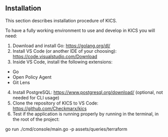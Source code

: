 ## Installation

This section describes installation procedure of KICS.

To have a fully working environment to use and develop in KICS you will need:

1. Download and install Go: https://golang.org/dl/
2. Install VS Code (or another IDE of your choosing): https://code.visualstudio.com/Download
3. Inside VS Code, install the following extensions:
 - Go
 - Open Policy Agent
 - Git Lens 
4. Install PostgreSQL: https://www.postgresql.org/download/ (optional, not needed for CLI usage)
5. Clone the repository of KICS to VS Code: https://github.com/Checkmarx/kics
6. Test if the application is running properly by running in the terminal, in the root of the project:

go run ./cmd/console/main.go -p assets/queries/terraform